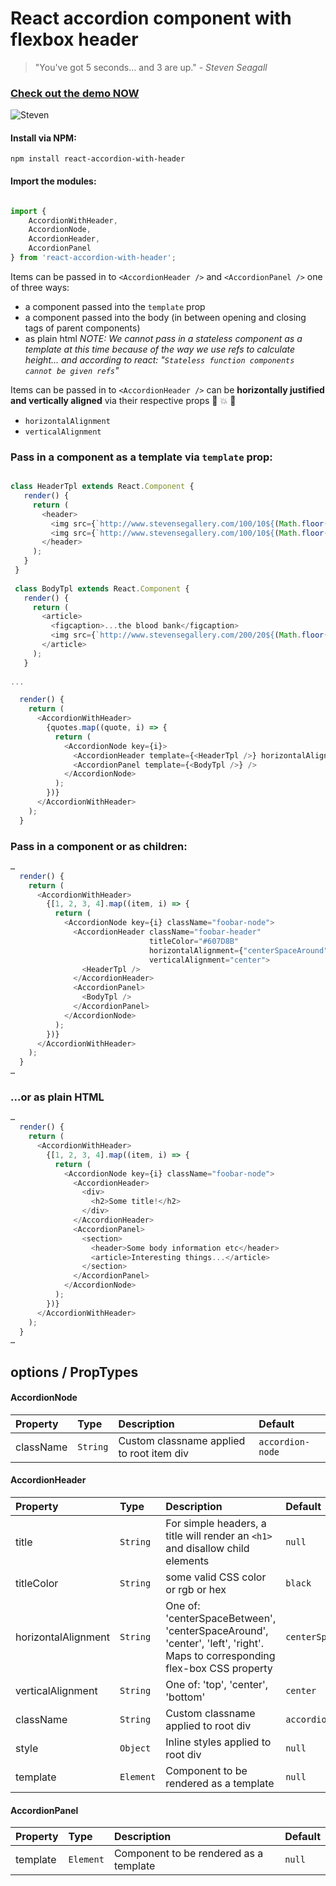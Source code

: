 
# React accordion component with flexbox header 

> "You've got 5 seconds... and 3 are up." - *Steven Seagall*

### [Check out the demo NOW](https://jforaker.github.io/react-accordion-with-header/demo/)


![Steven](https://d17oy1vhnax1f7.cloudfront.net/items/0m0u2f260j0E163X1u2k/Screen%20Recording%202016-09-21%20at%2005.16%20PM.gif)

#### Install via NPM:

```
npm install react-accordion-with-header
```

#### Import the modules:

```javascript

import {
    AccordionWithHeader,
    AccordionNode,
    AccordionHeader,
    AccordionPanel
} from 'react-accordion-with-header';

```

Items can be passed in to `<AccordionHeader />` and `<AccordionPanel />` one of three ways:

- a component passed into the `template` prop
- a component passed into the body (in between opening and closing tags of parent components)
- as plain html 
*NOTE: We cannot pass in a stateless component as a template at this time because of the way we use refs to calculate height... and according to react: "`Stateless function components cannot be given refs`"* 


Items can be passed in to `<AccordionHeader />` can be **horizontally justified and vertically aligned** via their respective props 
:tada: :boom: :beers:  
 
- `horizontalAlignment`
- `verticalAlignment`


### Pass in a component as a template via `template` prop:

```javascript

class HeaderTpl extends React.Component {
   render() {
     return (
       <header>
         <img src={`http://www.stevensegallery.com/100/10${(Math.floor(Math.random() * 5) + 1)}`}/>
         <img src={`http://www.stevensegallery.com/100/10${(Math.floor(Math.random() * 5) + 1)}`}/>
       </header>
     );
   }
 }
 
 class BodyTpl extends React.Component {
   render() {
     return (
       <article>
         <figcaption>...the blood bank</figcaption>
         <img src={`http://www.stevensegallery.com/200/20${(Math.floor(Math.random() * 5) + 1)}`}/>
       </article>
     );
   }
 
...

  render() {
    return (
      <AccordionWithHeader>
        {quotes.map((quote, i) => {
          return (
            <AccordionNode key={i}>
              <AccordionHeader template={<HeaderTpl />} horizontalAlignment="centerSpaceBetween" />
              <AccordionPanel template={<BodyTpl />} />
            </AccordionNode>
          );
        })}
      </AccordionWithHeader>
    );
  }

```


### Pass in a component or as children:


```javascript
…
  render() {
    return (
      <AccordionWithHeader>
        {[1, 2, 3, 4].map((item, i) => {
          return (
            <AccordionNode key={i} className="foobar-node">
              <AccordionHeader className="foobar-header"
                               titleColor="#607D8B"
                               horizontalAlignment={"centerSpaceAround"}
                               verticalAlignment="center">
                <HeaderTpl />
              </AccordionHeader>
              <AccordionPanel>
                <BodyTpl />
              </AccordionPanel>
            </AccordionNode>
          );
        })}
      </AccordionWithHeader>
    );
  }
…
```

### ...or as plain HTML
 

```javascript
…
  render() {
    return (
      <AccordionWithHeader>
        {[1, 2, 3, 4].map((item, i) => {
          return (
            <AccordionNode key={i} className="foobar-node">
              <AccordionHeader>
                <div>
                  <h2>Some title!</h2>
                </div>
              </AccordionHeader>
              <AccordionPanel>
                <section>
                  <header>Some body information etc</header>
                  <article>Interesting things...</article>
                </section>
              </AccordionPanel>
            </AccordionNode>
          );
        })}
      </AccordionWithHeader>
    );
  }
…
```


## options / PropTypes

#### AccordionNode
| Property | Type | Description | Default |
|:---|:---|:---|:---|
| className | `String` | Custom classname applied to root item div | `accordion-node` |


#### AccordionHeader
| Property | Type | Description | Default |
|:---|:---|:---|:---|
| title | `String` | For simple headers, a title will render an `<h1>` and disallow child elements | `null` |
| titleColor | `String` | some valid CSS color or rgb or hex | `black` |
| horizontalAlignment | `String` | One of: 'centerSpaceBetween', 'centerSpaceAround', 'center', 'left', 'right'. Maps to corresponding flex-box CSS property | `centerSpaceAround` |
| verticalAlignment | `String` | One of: 'top', 'center', 'bottom' | `center` |
| className | `String` | Custom classname applied to root div | `accordion-header` |
| style | `Object` | Inline styles applied to root div | `null` |
| template | `Element` | Component to be rendered as a template | `null` |

#### AccordionPanel
| Property | Type | Description | Default |
|:---|:---|:---|:---|
| template | `Element` | Component to be rendered as a template | `null` |


